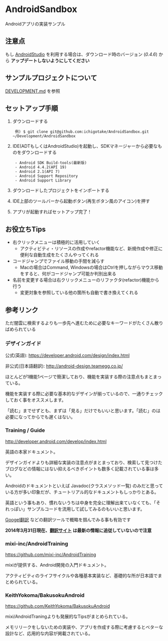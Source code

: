 # AndroidSandbox

Androidアプリの実装サンプル

## 注意点

もし [AndroidStudio](http://developer.android.com/sdk/installing/studio.html) を利用する場合は、ダウンロード時のバージョン (*0.4.6*) から **アップデートしないようにしてください**

## サンプルプロジェクトについて

[DEVELOPMENT.md](DEVELOPMENT.md) を参照

## セットアップ手順

1. ダウンロードする

        例) $ git clone git@github.com:ichigotake/AndroidSandbox.git ~/Development/AndroidSandbox

2. IDE(ADTもしくはAndroidStudio)を起動し、SDKマネージャーから必要なものをダウンロードする

        - Android SDK Build-tools(最新版)
        - Android 4.4.2(API 19)
        - Android 2.1(API 7)
        - Android Support Repository
        - Android Support Library

3. ダウンロードしたプロジェクトをインポートする

4. IDE上部のツールバーから起動ボタン(再生ボタン風のアイコン)を押す

5. アプリが起動すればセットアップ完了！

## お役立ちTips

- 右クリックメニューは積極的に活用していく
    - アクティビティ・リソースの作成やrefactor機能など、新規作成や修正に便利な自動生成をたくさんやってくれる
- コードジャンプでファイル移動の手間を減らす
    - Macの場合はCommand, Windowsの場合はCtrlを押しながらマウス移動をすると、何がコードジャンプ可能か判別出来る
- 名前を変更する場合は右クリックメニューのリファクタ(refactor)機能から行う
    - 変更対象を参照している他の箇所も自動で書き換えてくれる

## 参考リンク

ただ闇雲に検索するよりも一歩先へ進むために必要なキーワードがたくさん散りばめられている

### デザインガイド

公式(英語): https://developer.android.com/design/index.html

非公式(日本語翻訳): http://android-design.teamegg.co.jp/

ほとんどが1機能1ページで簡潔しており、機能を実装する際の注意点もまとまっている。

機能を実装する際に必要な基本的なデザインが揃っているので、一通りチェックしておく事をオススメします。

「読む」までせずとも、まずは「見る」だけでもいいと思います。「読む」のは必要になってからでも遅くはない。

### Training / Guide

http://developer.android.com/develop/index.html

英語の本家ドキュメント。

デザインガイドよりも詳細な実装の注意点がまとまっており、検索して見つけたブログなどの情報にはない抑えるべきポイントも数多く記載されている事は多い。

Androidのドキュメントといえば Javadoc(クラスメソッド一覧) のみだと思っている方が多い印象だが、チュートリアル的なドキュメントもしっかりとある。

英語という事もあり、慣れないうちは中身を完全に理解出来ていなくても、「それっぽい」サンプルコードを流用して試してみるのもいいと思います。

[Googel翻訳](http://translate.google.co.jp/) などの翻訳ツールで概略を掴んでみる事も有効です

**2014年3月31日現在、[翻訳サイト](http://www.techdoctranslator.com/android) は最新の情報に追従していないので注意**

### mixi-inc/AndroidTraining

https://github.com/mixi-inc/AndroidTraining

mixiが提供する、Android開発の入門ドキュメント。

アクティビティのライフサイクルや各種基本実装など、基礎的な所が日本語でまとめられている。

### KeithYokoma/BakusokuAndroid

https://github.com/KeithYokoma/BakusokuAndroid

mixi/AndroidTraningよりも発展的なTipsがまとめられている。

メモリリークをしないための実装や、アプリを作成する際に考慮するとベターな設計など、応用的な内容が掲載されている。

